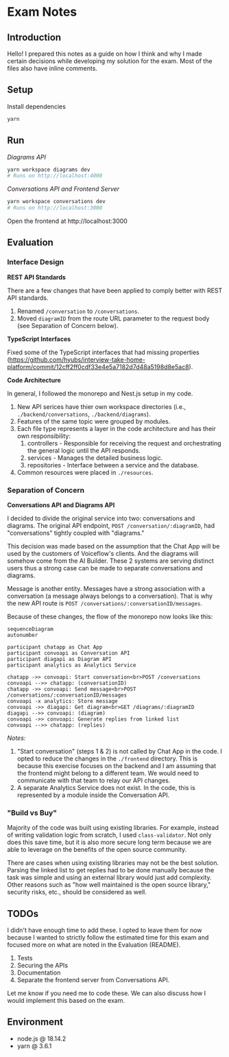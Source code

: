 # Exam Notes

## Introduction

Hello! I prepared this notes as a guide on how I think and why I made certain decisions while developing my solution for the exam. Most of the files also have inline comments.

## Setup

Install dependencies

```sh
yarn
```

## Run

_Diagrams API_
```sh
yarn workspace diagrams dev
# Runs on http://localhost:4000
```

_Conversations API and Frontend Server_
```sh
yarn workspace conversations dev
# Runs on http://localhost:3000
```

Open the frontend at http://localhost:3000


## Evaluation

### Interface Design

**REST API Standards**

There are a few changes that have been applied to comply better with REST API standards.

1. Renamed `/conversation` to `/conversations`.
2. Moved `diagramID` from the route URL parameter to the request body (see Separation of Concern below).

**TypeScript Interfaces**

Fixed some of the TypeScript interfaces that had missing properties (https://github.com/hyubs/interview-take-home-platform/commit/12cff2ff0cdf33e4e5a7182d7d48a5198d8e5ac8).

**Code Architecture**

In general, I followed the monorepo and Nest.js setup in my code.

1. New API serices have thier own workspace directories (i.e., `./backend/conversations`, `./backend/diagrams`).
2. Features of the same topic were grouped by modules.
3. Each file type represents a layer in the code architecture and has their own responsibility:
    1. controllers - Responsible for receiving the request and orchestrating the general logic until the API responds.
    2. services - Manages the detailed business logic.
    3. repositories - Interface between a service and the database.
4. Common resources were placed in `./resources`.

### Separation of Concern

**Conversations API and Diagrams API**

I decided to divide the original service into two: conversations and diagrams. The original API endpoint, `POST /conversation/:diagramID`, had "conversations" tightly coupled with "diagrams."

This decision was made based on the assumption that the Chat App will be used by the customers of Voiceflow's clients. And the diagrams will somehow come from the AI Builder. These 2 systems are serving distinct users thus a strong case can be made to separate conversations and diagrams.

Message is another entity. Messages have a strong association with a conversation (a message always belongs to a conversation). That is why the new API route is `POST /conversations/:conversationID/messages`.

Because of these changes, the flow of the monorepo now looks like this:

```mermaid
sequenceDiagram
autonumber

participant chatapp as Chat App
participant convoapi as Conversation API
participant diagapi as Diagram API
participant analytics as Analytics Service

chatapp ->> convoapi: Start conversation<br>POST /conversations
convoapi -->> chatapp: (conversationID)
chatapp ->> convoapi: Send message<br>POST /conversations/:conversationID/messages
convoapi -x analytics: Store message
convoapi ->> diagapi: Get diagram<br>GET /diagrams/:diagramID
diagapi -->> convoapi: (diagram)
convoapi ->> convoapi: Generate replies from linked list
convoapi -->> chatapp: (replies)
```

_Notes:_
1. "Start conversation" (steps 1 & 2) is not called by Chat App in the code. I opted to reduce the changes in the `./frontend` directory. This is because this exercise focuses on the backend and I am assuming that the frontend might belong to a different team. We would need to communicate with that team to relay our API changes.
2. A separate Analytics Service does not exist. In the code, this is represented by a module inside the Conversation API.

### "Build vs Buy"

Majority of the code was built using existing libraries. For example, instead of writing validation logic from scratch, I used `class-validator`. Not only does this save time, but it is also more secure long term because we are able to leverage on the benefits of the open source community.

There are cases when using existing libraries may not be the best solution. Parsing the linked list to get replies had to be done manually because the task was simple and using an external library would just add complexity. Other reasons such as "how well maintained is the open source library," security risks, etc., should be considered as well.

## TODOs

I didn't have enough time to add these. I opted to leave them for now because I wanted to strictly follow the estimated time for this exam and focused more on what are noted in the Evaluation (README).

1. Tests
2. Securing the APIs
3. Documentation
4. Separate the frontend server from Conversations API.

Let me know if you need me to code these. We can also discuss how I would implement this based on the exam.

## Environment

* node.js @ 18.14.2
* yarn @ 3.6.1

